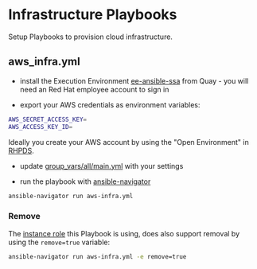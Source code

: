 # Infrastructure Playbooks

Setup Playbooks to provision cloud infrastructure.

## aws_infra.yml

- install the Execution Environment [ee-ansible-ssa](https://quay.io/repository/redhat_emp1/ee-ansible-ssa) from Quay - you will need an Red Hat employee account to sign in

- export your AWS credentials as environment variables:

```bash
AWS_SECRET_ACCESS_KEY=
AWS_ACCESS_KEY_ID=
```

Ideally you create your AWS account by using the "Open Environment" in [RHPDS](https://rhpds.redhat.com/service/explorer).

- update [group_vars/all/main.yml](group_vars/all/main.yml) with your settings

- run the playbook with [ansible-navigator](https://ansible-navigator.readthedocs.io/en/latest/)

```bash
ansible-navigator run aws-infra.yml
```

### Remove

The [instance role](https://gitlab.com/ansible-ssa/role-instance) this Playbook is using, does also support removal by using the `remove=true` variable:

```bash
ansible-navigator run aws-infra.yml -e remove=true
```
